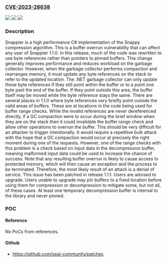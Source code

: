### [CVE-2023-28638](https://cve.mitre.org/cgi-bin/cvename.cgi?name=CVE-2023-28638)
![](https://img.shields.io/static/v1?label=Product&message=Snappier&color=blue)
![](https://img.shields.io/static/v1?label=Version&message=%3D%201.1.0%20&color=brightgreen)
![](https://img.shields.io/static/v1?label=Vulnerability&message=CWE-119%3A%20Improper%20Restriction%20of%20Operations%20within%20the%20Bounds%20of%20a%20Memory%20Buffer&color=brightgreen)

### Description

Snappier is a high performance C# implementation of the Snappy compression algorithm. This is a buffer overrun vulnerability that can affect any user of Snappier 1.1.0. In this release, much of the code was rewritten to use byte references rather than pointers to pinned buffers. This change generally improves performance and reduces workload on the garbage collector. However, when the garbage collector performs compaction and rearranges memory, it must update any byte references on the stack to refer to the updated location. The .NET garbage collector can only update these byte references if they still point within the buffer or to a point one byte past the end of the buffer. If they point outside this area, the buffer itself may be moved while the byte reference stays the same. There are several places in 1.1.0 where byte references very briefly point outside the valid areas of buffers. These are at locations in the code being used for buffer range checks. While the invalid references are never dereferenced directly, if a GC compaction were to occur during the brief window when they are on the stack then it could invalidate the buffer range check and allow other operations to overrun the buffer.  This should be very difficult for an attacker to trigger intentionally. It would require a repetitive bulk attack with the hope that a GC compaction would occur at precisely the right moment during one of the requests. However, one of the range checks with this problem is a check based on input data in the decompression buffer, meaning malformed input data could be used to increase the chance of success. Note that any resulting buffer overrun is likely to cause access to protected memory, which will then cause an exception and the process to be terminated. Therefore, the most likely result of an attack is a denial of service. This issue has been patched in release 1.1.1. Users are advised to upgrade. Users unable to upgrade may pin buffers to a fixed location before using them for compression or decompression to mitigate some, but not all, of these cases. At least one temporary decompression buffer is internal to the library and never pinned.

### POC

#### Reference
No PoCs from references.

#### Github
- https://github.com/seal-community/patches

